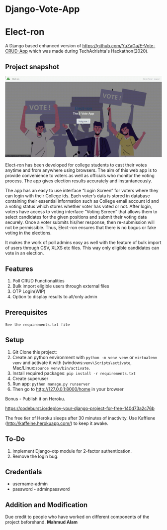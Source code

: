 # Django-Vote-App


# Elect-ron
A Django based enhanced version of https://github.com/YuZaGa/E-Vote-CRUD-App which was made during TechAdrishta's Hackathon(2020).

<h2>Project snapshot</h2>
<img src="./elect.gif?raw=true">

Elect-ron has been developed for college students to cast their votes anytime and from anywhere using browsers. The aim of this web app is to provide convenience to voters as well as officials who monitor the voting process. The app gives election results accurately and instantaneously.

The app has an easy to use interface “Login Screen” for voters where they can login with their College ids. Each voter’s data is stored in database containing their essential information such as College email account id and a voting status which stores whether voter has voted or not. After login, voters have access to voting interface “Voting Screen” that allows them to select candidates for the given positions and submit their voting data securely. Once a voter submits his/her response, then re-submission will not be permissible. Thus, Elect-ron ensures that there is no bogus or fake voting in the elections.

It makes the work of poll admins easy as well with the feature of bulk import of users through CSV, XLXS etc files. This way only eligible candidates can vote in an election.

## Features
1. Poll CRUD Functionalities
2. Bulk import eligible users through external files
3. OTP Login(WIP)
4. Option to display results to all/only admin




<h2>Prerequisites</h2>
<code>See the requirements.txt file</code>

## Setup
1. Git Clone this project:
2. Create an python environment with ```python -m venv venv``` or ```virtualenv venv``` and activate it with (windows:```venv\Scripts\activate```, Mac/Linux:```source venv/bin/activate```.
3. Install required packages: ``` pip install -r requirements.txt ```
4. Create superuser
5. Run app: ``` python manage.py runserver ```
6. Then go to http://127.0.0.1:8000/home in your browser

Bonus - Publish it on Heroku.

https://codeburst.io/deploy-your-django-project-for-free-140d73a2c76b

The free tier of Heroku sleeps after 30 minutes of inactivity. Use Kaffiene (http://kaffeine.herokuapp.com/) to keep it awake. 

## To-Do
1. Implement Django-otp module for 2-factor authentication. 
2. Remove the login bug.

## Credentials
 - username-admin
 - password - adminpassword

## Addition and Modification
Due credit to people who have worked on different components of the project beforehand. **Mahmud Alam**
